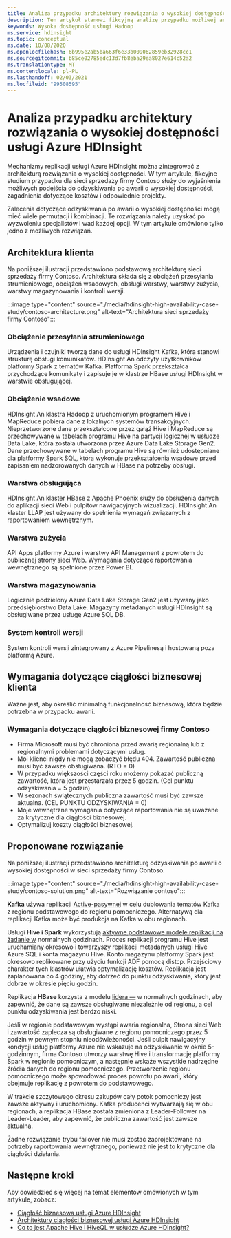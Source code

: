 ```yaml
---
title: Analiza przypadku architektury rozwiązania o wysokiej dostępności usługi Azure HDInsight
description: Ten artykuł stanowi fikcyjną analizę przypadku możliwej architektury rozwiązań o wysokiej dostępności usługi Azure HDInsight.
keywords: Wysoka dostępność usługi Hadoop
ms.service: hdinsight
ms.topic: conceptual
ms.date: 10/08/2020
ms.openlocfilehash: 6b995e2ab5ba663f6e33b009062859eb32928cc1
ms.sourcegitcommit: b85ce02785edc13d7fb8eba29ea8027e614c52a2
ms.translationtype: MT
ms.contentlocale: pl-PL
ms.lasthandoff: 02/03/2021
ms.locfileid: "99508595"
---
```

# <a name="azure-hdinsight-highly-available-solution-architecture-case-study"></a>Analiza przypadku architektury rozwiązania o wysokiej dostępności usługi Azure HDInsight

Mechanizmy replikacji usługi Azure HDInsight można zintegrować z architekturą rozwiązania o wysokiej dostępności. W tym artykule, fikcyjne studium przypadku dla sieci sprzedaży firmy Contoso służy do wyjaśnienia możliwych podejścia do odzyskiwania po awarii o wysokiej dostępności, zagadnienia dotyczące kosztów i odpowiednie projekty.

Zalecenia dotyczące odzyskiwania po awarii o wysokiej dostępności mogą mieć wiele permutacji i kombinacji. Te rozwiązania należy uzyskać po wyzwoleniu specjalistów i wad każdej opcji. W tym artykule omówiono tylko jedno z możliwych rozwiązań.

## <a name="customer-architecture"></a>Architektura klienta

Na poniższej ilustracji przedstawiono podstawową architekturę sieci sprzedaży firmy Contoso. Architektura składa się z obciążeń przesyłania strumieniowego, obciążeń wsadowych, obsługi warstwy, warstwy zużycia, warstwy magazynowania i kontroli wersji.

:::image type="content" source="./media/hdinsight-high-availability-case-study/contoso-architecture.png" alt-text="Architektura sieci sprzedaży firmy Contoso":::

### <a name="streaming-workload"></a>Obciążenie przesyłania strumieniowego

Urządzenia i czujniki tworzą dane do usługi HDInsight Kafka, która stanowi strukturę obsługi komunikatów. HDInsight An odczyty użytkowników platformy Spark z tematów Kafka. Platforma Spark przekształca przychodzące komunikaty i zapisuje je w klastrze HBase usługi HDInsight w warstwie obsługującej.

### <a name="batch-workload"></a>Obciążenie wsadowe

HDInsight An klastra Hadoop z uruchomionym programem Hive i MapReduce pobiera dane z lokalnych systemów transakcyjnych. Nieprzetworzone dane przekształcone przez gałąź Hive i MapReduce są przechowywane w tabelach programu Hive na partycji logicznej w usłudze Data Lake, która została utworzona przez Azure Data Lake Storage Gen2. Dane przechowywane w tabelach programu Hive są również udostępniane dla platformy Spark SQL, która wykonuje przekształcenia wsadowe przed zapisaniem nadzorowanych danych w HBase na potrzeby obsługi.

### <a name="serving-layer"></a>Warstwa obsługująca

HDInsight An klaster HBase z Apache Phoenix służy do obsłużenia danych do aplikacji sieci Web i pulpitów nawigacyjnych wizualizacji. HDInsight An klaster LLAP jest używany do spełnienia wymagań związanych z raportowaniem wewnętrznym.

### <a name="consumption-layer"></a>Warstwa zużycia

API Apps platformy Azure i warstwy API Management z powrotem do publicznej strony sieci Web. Wymagania dotyczące raportowania wewnętrznego są spełnione przez Power BI.

### <a name="storage-layer"></a>Warstwa magazynowania

Logicznie podzielony Azure Data Lake Storage Gen2 jest używany jako przedsiębiorstwo Data Lake. Magazyny metadanych usługi HDInsight są obsługiwane przez usługę Azure SQL DB.

### <a name="version-control-system"></a>System kontroli wersji

System kontroli wersji zintegrowany z Azure Pipelinesą i hostowaną poza platformą Azure.

## <a name="customer-business-continuity-requirements"></a>Wymagania dotyczące ciągłości biznesowej klienta

Ważne jest, aby określić minimalną funkcjonalność biznesową, która będzie potrzebna w przypadku awarii.

### <a name="contoso-retails-business-continuity-requirements"></a>Wymagania dotyczące ciągłości biznesowej firmy Contoso

* Firma Microsoft musi być chroniona przed awarią regionalną lub z regionalnymi problemami dotyczącymi usług.
* Moi klienci nigdy nie mogą zobaczyć błędu 404. Zawartość publiczna musi być zawsze obsługiwana. (RTO = 0)  
* W przypadku większości części roku możemy pokazać publiczną zawartość, która jest przestarzała przez 5 godzin. (Cel punktu odzyskiwania = 5 godzin)
* W sezonach świątecznych publiczna zawartość musi być zawsze aktualna. (CEL PUNKTU ODZYSKIWANIA = 0)
* Moje wewnętrzne wymagania dotyczące raportowania nie są uważane za krytyczne dla ciągłości biznesowej.
* Optymalizuj koszty ciągłości biznesowej.

## <a name="proposed-solution"></a>Proponowane rozwiązanie

Na poniższej ilustracji przedstawiono architekturę odzyskiwania po awarii o wysokiej dostępności w sieci sprzedaży firmy Contoso.

:::image type="content" source="./media/hdinsight-high-availability-case-study/contoso-solution.png" alt-text="Rozwiązanie contoso":::

**Kafka** używa replikacji [Active-pasywnej](hdinsight-business-continuity-architecture.md#apache-kafka) w celu dublowania tematów Kafka z regionu podstawowego do regionu pomocniczego. Alternatywą dla replikacji Kafka może być produkcja na Kafka w obu regionach.

Usługi **Hive i Spark** wykorzystują [aktywne podstawowe modele replikacji na żądanie w](hdinsight-business-continuity-architecture.md#apache-spark) normalnych godzinach. Proces replikacji programu Hive jest uruchamiany okresowo i towarzyszy replikacji metadanych usługi Hive Azure SQL i konta magazynu Hive. Konto magazynu platformy Spark jest okresowo replikowane przy użyciu funkcji ADF pomocą distcp. Przejściowy charakter tych klastrów ułatwia optymalizację kosztów. Replikacja jest zaplanowana co 4 godziny, aby dotrzeć do punktu odzyskiwania, który jest dobrze w okresie pięciu godzin.

Replikacja **HBase** korzysta z modelu [lidera —](hdinsight-business-continuity-architecture.md#apache-hbase) w normalnych godzinach, aby zapewnić, że dane są zawsze obsługiwane niezależnie od regionu, a cel punktu odzyskiwania jest bardzo niski.

Jeśli w regionie podstawowym wystąpi awaria regionalna, Strona sieci Web i zawartość zaplecza są obsługiwane z regionu pomocniczego przez 5 godzin w pewnym stopniu nieodświeżoności. Jeśli pulpit nawigacyjny kondycji usług platformy Azure nie wskazuje na odzyskiwanie w oknie 5-godzinnym, firma Contoso utworzy warstwę Hive i transformację platformy Spark w regionie pomocniczym, a następnie wskaże wszystkie nadrzędne źródła danych do regionu pomocniczego. Przetworzenie regionu pomocniczego może spowodować proces powrotu po awarii, który obejmuje replikację z powrotem do podstawowego.

W trakcie szczytowego okresu zakupów cały potok pomocniczy jest zawsze aktywny i uruchomiony. Kafka producenci wytwarzają się w obu regionach, a replikacja HBase została zmieniona z Leader-Follower na Leader-Leader, aby zapewnić, że publiczna zawartość jest zawsze aktualna.

Żadne rozwiązanie trybu failover nie musi zostać zaprojektowane na potrzeby raportowania wewnętrznego, ponieważ nie jest to krytyczne dla ciągłości działania.

## <a name="next-steps"></a>Następne kroki

Aby dowiedzieć się więcej na temat elementów omówionych w tym artykule, zobacz:

* [Ciągłość biznesowa usługi Azure HDInsight](./hdinsight-business-continuity.md)
* [Architektury ciągłości biznesowej usługi Azure HDInsight](./hdinsight-business-continuity-architecture.md)
* [Co to jest Apache Hive i HiveQL w usłudze Azure HDInsight?](./hadoop/hdinsight-use-hive.md)
